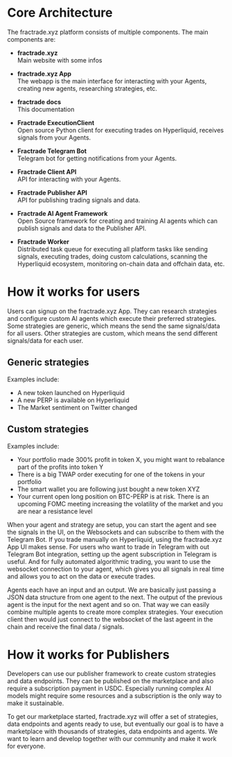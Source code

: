 # Core Architecture

The fractrade.xyz platform consists of multiple components. The main components are:

- **fractrade.xyz**  
  Main website with some infos

- **fractrade.xyz App**  
  The webapp is the main interface for interacting with your Agents, creating new agents, researching strategies, etc. 

- **fractrade docs**  
  This documentation

- **Fractrade ExecutionClient**  
  Open source Python client for executing trades on Hyperliquid, receives signals from your Agents.

- **Fractrade Telegram Bot**  
  Telegram bot for getting notifications from your Agents.

- **Fractrade Client API**  
  API for interacting with your Agents.

- **Fractrade Publisher API**  
  API for publishing trading signals and data.

- **Fractrade AI Agent Framework**  
  Open Source framework for creating and training AI agents which can publish signals and data to the Publisher API.

- **Fractrade Worker**  
  Distributed task queue for executing all platform tasks like sending signals, executing trades, doing custom calculations, scanning the Hyperliquid ecosystem, monitoring on-chain data and offchain data, etc.

# How it works for users

Users can signup on the fractrade.xyz App. They can research strategies and configure custom AI agents which execute their preferred strategies. Some strategies are generic, which means the send the same signals/data for all users. Other strategies are custom, which means the send different signals/data for each user.

## Generic strategies
Examples include:

- A new token launched on Hyperliquid
- A new PERP is available on Hyperliquid
- The Market sentiment on Twitter changed

## Custom strategies
Examples include:

- Your portfolio made 300% profit in token X, you might want to rebalance part of the profits into token Y
- There is a big TWAP order executing for one of the tokens in your portfolio 
- The smart wallet you are following just bought a new token XYZ
- Your current open long position on BTC-PERP is at risk. There is an upcoming FOMC meeting increasing the volatility of the market and you are near a resistance level

When your agent and strategy are setup, you can start the agent and see the signals in the UI, on the Websockets and can subscribe to them with the Telegram Bot. If you trade manually on Hyperliquid, using the fractrade.xyz App UI makes sense. For users who want to trade in Telegram with out Telegram Bot integration, setting up the agent subscription in Telegram is useful. And for fully automated algorithmic trading, you want to use the websocket connection to your agent, which gives you all signals in real time and allows you to act on the data or execute trades.

Agents each have an input and an output. We are basically just passing a JSON data structure from one agent to the next. The output of the previous agent is the input for the next agent and so on. That way we can easily combine multiple agents to create more complex strategies. Your execution client then would just connect to the websocket of the last ageent in the chain and receive the final data / signals. 

# How it works for Publishers

Developers can use our publisher framework to create custom strategies and data endpoints. They can be published on the marketplace and also require a subscription payment in USDC. Especially running complex AI models might require some resources and a subscription is the only way to make it sustainable.

To get our marketplace started, fractrade.xyz will offer a set of strategies, data endpoints and agents ready to use, but eventually our goal is to have a marketplace with thousands of strategies, data endpoints and agents. We want to learn and develop together with our community and make it work for everyone.

